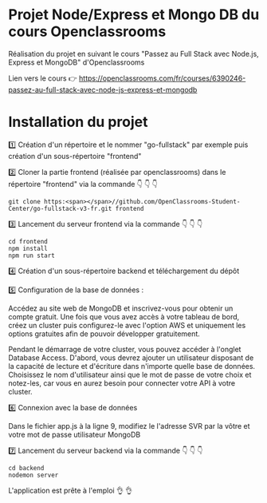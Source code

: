# Projet Node/Express et Mongo DB du cours Openclassrooms

Réalisation du projet en suivant le cours "Passez au Full Stack avec Node.js, Express et MongoDB" d'Openclassrooms

Lien vers le cours :point_right: https://openclassrooms.com/fr/courses/6390246-passez-au-full-stack-avec-node-js-express-et-mongodb

# Installation du projet

:one: Création d'un répertoire et le nommer "go-fullstack" par exemple puis création d'un sous-répertoire "frontend"

:two: Cloner la partie frontend (réalisée par openclassrooms) dans le répertoire "frontend" via la commande :point_down: :point_down: :point_down:
      
    git clone https:<span></span>//github.com/OpenClassrooms-Student-Center/go-fullstack-v3-fr.git frontend

:three: Lancement du serveur frontend via la commande :point_down: :point_down: :point_down:

    cd frontend
    npm install
    npm run start
    
:four: Création d'un sous-répertoire backend et téléchargement du dépôt

:five: Configuration de la base de données :

Accédez au site web de MongoDB et inscrivez-vous pour obtenir un compte gratuit. Une fois que vous avez accès à votre tableau de bord, créez un cluster puis configurez-le avec l'option AWS et uniquement les options gratuites afin de pouvoir développer gratuitement.

Pendant le démarrage de votre cluster, vous pouvez accéder à l'onglet Database Access. D'abord, vous devrez ajouter un utilisateur disposant de la capacité de lecture et d'écriture dans n'importe quelle base de données. Choisissez le nom d'utilisateur ainsi que le mot de passe de votre choix et notez-les, car vous en aurez besoin pour connecter votre API à votre cluster.

:six: Connexion avec la base de données

Dans le fichier app.js à la ligne 9, modifiez le l'adresse SVR par la vôtre et votre mot de passe utilisateur MongoDB

:seven: Lancement du serveur backend via la commande :point_down: :point_down: :point_down:

    cd backend
    nodemon server
    
L'application est prête à l'emploi :ok_hand:	:ok_hand:	
